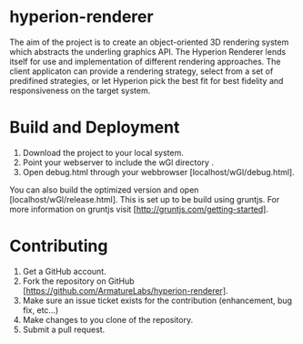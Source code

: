 hyperion-renderer
=================
The aim of the project is to create an object-oriented 3D rendering system which abstracts the underling graphics API.  The Hyperion Renderer lends itself for use and implementation of different rendering approaches.  The client applicaton can provide a rendering strategy, select from a set of predifined strategies, or let Hyperion pick the best fit for best fidelity and responsiveness on the target system.

Build and Deployment
====================
1. Download the project to your local system.
2. Point your webserver to include the wGl directory .
3. Open debug.html through your webbrowser [localhost/wGl/debug.html]. 

You can also build the optimized version and open [localhost/wGl/release.html].  This is set up to be build using gruntjs.  For more information on gruntjs visit [http://gruntjs.com/getting-started].

Contributing
============
1. Get a GitHub account.
2. Fork the repository on GitHub [https://github.com/ArmatureLabs/hyperion-renderer].
3. Make sure an issue ticket exists for the contribution (enhancement, bug fix, etc...)
4. Make changes to you clone of the repository.
5. Submit a pull request.

